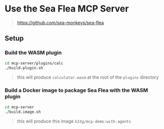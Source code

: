 # Use the Sea Flea MCP Server
> https://github.com/sea-monkeys/sea-flea

## Setup

### Build the WASM plugin

```bash
cd mcp-server/plugins/calc
./build.plugin.sh
```
> this will produce `calculator.wasm` at the root of the `plugins` directory

### Build a Docker image to package Sea Flea with the WASM plugin


```bash
cd mcp-server
./build.image.sh
```
> this will produce this image `k33g/mcp-demo:with-agents`

